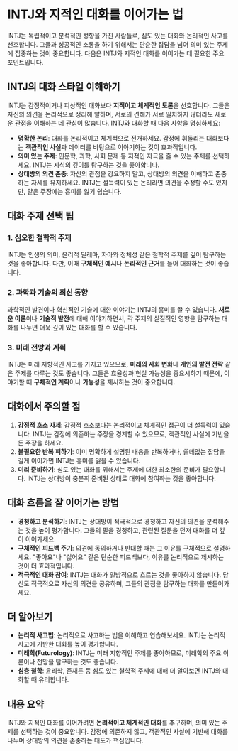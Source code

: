 # INTJ와 지적인 대화를 이어가는 법

INTJ는 독립적이고 분석적인 성향을 가진 사람들로, 심도 있는 대화와 논리적인 사고를 선호합니다. 그들과 성공적인 소통을 하기 위해서는 단순한 잡담을 넘어 의미 있는 주제에 집중하는 것이 중요합니다. 다음은 INTJ와 지적인 대화를 이어가는 데 필요한 주요 포인트입니다.

## INTJ의 대화 스타일 이해하기

INTJ는 감정적이거나 피상적인 대화보다 **지적이고 체계적인 토론**을 선호합니다. 그들은 자신의 의견을 논리적으로 정리해 말하며, 서로의 견해가 서로 일치하지 않더라도 새로운 관점을 이해하는 데 관심이 많습니다. INTJ와 대화할 때 다음 사항을 명심하세요:

- **명확한 논리**: 대화를 논리적이고 체계적으로 전개하세요. 감정에 휘둘리는 대화보다는 **객관적인 사실**과 데이터를 바탕으로 이야기하는 것이 효과적입니다.
- **의미 있는 주제**: 인문학, 과학, 사회 문제 등 지적인 자극을 줄 수 있는 주제를 선택하세요. INTJ는 지식의 깊이를 탐구하는 것을 좋아합니다.
- **상대방의 의견 존중**: 자신의 관점을 강요하지 말고, 상대방의 의견을 이해하고 존중하는 자세를 유지하세요. INTJ는 설득력이 있는 논리라면 의견을 수정할 수도 있지만, 얕은 주장에는 흥미를 잃기 쉽습니다.

## 대화 주제 선택 팁

### 1. 심오한 철학적 주제
INTJ는 인생의 의미, 윤리적 딜레마, 자아와 정체성 같은 철학적 주제를 깊이 탐구하는 것을 좋아합니다. 다만, 이때 **구체적인 예시**나 **논리적인 근거**를 들어 대화하는 것이 좋습니다.

### 2. 과학과 기술의 최신 동향
과학적인 발견이나 혁신적인 기술에 대한 이야기는 INTJ의 흥미를 끌 수 있습니다. **새로운 이론**이나 **기술적 발전**에 대해 이야기하면서, 각 주제의 실질적인 영향을 탐구하는 대화를 나누면 더욱 깊이 있는 대화를 할 수 있습니다.

### 3. 미래 전망과 계획
INTJ는 미래 지향적인 사고를 가지고 있으므로, **미래의 사회 변화**나 **개인의 발전 전략** 같은 주제를 다루는 것도 좋습니다. 그들은 효율성과 현실 가능성을 중요시하기 때문에, 이야기할 때 **구체적인 계획**이나 **가능성**을 제시하는 것이 중요합니다.

## 대화에서 주의할 점

1. **감정적 호소 자제**: 감정적 호소보다는 논리적이고 체계적인 접근이 더 설득력이 있습니다. INTJ는 감정에 의존하는 주장을 경계할 수 있으므로, 객관적인 사실에 기반을 둔 주장을 하세요.
2. **불필요한 반복 피하기**: 이미 명확하게 설명된 내용을 반복하거나, 쓸데없는 잡담을 길게 이어가면 INTJ는 흥미를 잃을 수 있습니다.
3. **미리 준비하기**: 심도 있는 대화를 위해서는 주제에 대한 최소한의 준비가 필요합니다. INTJ는 상대방이 충분히 준비된 상태로 대화에 참여하는 것을 좋아합니다.

## 대화 흐름을 잘 이어가는 방법

- **경청하고 분석하기**: INTJ는 상대방이 적극적으로 경청하고 자신의 의견을 분석해주는 것을 높이 평가합니다. 그들의 말을 경청하고, 관련된 질문을 던져 대화를 더 깊이 이어가세요.
- **구체적인 피드백 주기**: 의견에 동의하거나 반대할 때는 그 이유를 구체적으로 설명하세요. "좋아요"나 "싫어요" 같은 단순한 피드백보다, 이유를 논리적으로 제시하는 것이 더 효과적입니다.
- **적극적인 대화 참여**: INTJ는 대화가 일방적으로 흐르는 것을 좋아하지 않습니다. 당신도 적극적으로 자신의 의견을 공유하며, 그들의 관점을 탐구하는 대화를 만들어가세요.

## 더 알아보기

- **논리적 사고법**: 논리적으로 사고하는 법을 이해하고 연습해보세요. INTJ는 논리적 사고에 기반한 대화를 높이 평가합니다.
- **미래학(Futurology)**: INTJ는 미래 지향적인 주제를 좋아하므로, 미래학의 주요 이론이나 전망을 탐구하는 것도 좋습니다.
- **심층 철학**: 윤리학, 존재론 등 심도 있는 철학적 주제에 대해 더 알아보면 INTJ와 대화할 때 유리합니다.

## 내용 요약

INTJ와 지적인 대화를 이어가려면 **논리적이고 체계적인 대화**를 추구하며, 의미 있는 주제를 선택하는 것이 중요합니다. 감정에 의존하지 않고, 객관적인 사실에 기반해 대화를 나누며 상대방의 의견을 존중하는 태도가 핵심입니다.